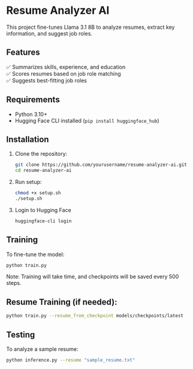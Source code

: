 # Resume Analyzer AI

This project fine-tunes Llama 3.1 8B to analyze resumes, extract key information, and suggest job roles.

## Features
✅ Summarizes skills, experience, and education  
✅ Scores resumes based on job role matching  
✅ Suggests best-fitting job roles  

## Requirements
- Python 3.10+
- Hugging Face CLI installed (`pip install huggingface_hub`)

## Installation
1. Clone the repository:
   ```bash
   git clone https://github.com/yourusername/resume-analyzer-ai.git
   cd resume-analyzer-ai
   ```
2. Run setup:
   ```bash
   chmod +x setup.sh
   ./setup.sh
   ```
3. Login to Hugging Face
   ```bash
   huggingface-cli login
   ```

## Training
To fine-tune the model:
```bash
python train.py
```
Note: Training will take time, and checkpoints will be saved every 500 steps.

## Resume Training (if needed):
```bash
python train.py --resume_from_checkpoint models/checkpoints/latest
```

## Testing
To analyze a sample resume:
```bash
python inference.py --resume "sample_resume.txt"
```